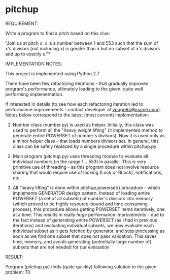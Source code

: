 pitchup
=======

REQUIREMENT:

Write a program to find a pitch based on this clue: 

"Join us at pitch x. x is a number between 1 and 553 such that the sum of x's divisors 
(not including x) is greater than x but no subset of x's divisors add up to exactly x."*


IMPLEMENTATION NOTES:

This project is implemented using Python 2.7

There have been few rafactoring iterations - that gradually improved program's performance, 
ultimately leading to the given, quite well performing implementation.

If interested in details (to see how each refactoring iteration led to performance improvements -
contact developer at vpogrebi@iname.com). Notes below correspond to the latest (most current)
implementation:

1. Number class (number.py) is used as helper. Initially, this class was used to perform all the
	"heavy weight lifting" (it implemented method to generate entire POWERSET of number's divisors).
	Now it is used only as a minor helper class - that loads numbers divisors set. In general, this
	class can be safely replaced by a single procedure within pitchup.py 

2. Main program (pitchup.py) uses threading module to evaluate all individual numbers (in the range
	1 .. 553) in parallel. This is very primitive use of threading - as this program does not
	involve resource sharing that would require use of locking (Lock or RLock), notifications, etc.

3. All "heavy lifting" is done within pitchup.powerset() procedure - which implements GENERATOR
	design pattern. Instead of loading entire POWERSET (a set of all subsets) of number's divisors
	into memory (which proved to be highly resource-bound and time consuming process), this procedure
	allows getting POWERSET items iteratively, one at a time. This results in really *huge* 
	performance improvements - due to the fact instead of generating entire POWERSET (as I had in 
	previous iterations) and evaluating individual subsets, we now evaluate each individual subset
	as it gets fetched by generator, and stop processing as soon as we find one subset that does 
	not pass validation. This saves time, memory, and avoids generating (potentially large number of)
	subsets that are not needed for our evaluation   

	
RESULT:

Program (pitchup.py) finds (quite quickly) following solution to the given problem: 70
